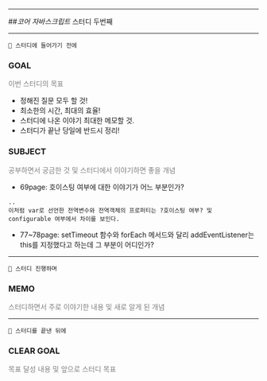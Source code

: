 <hr>

##_코어 자바스크립트_ 스터디 두번째
  
<hr>

    🥚 스터디에 들어가기 전에

### GOAL
<p style="color:grey">이번 스터디의 목표</p>

- 정해진 질문 모두 할 것!
- 최소한의 시간, 최대의 효율!
- 스터디에 나온 이야기 최대한 메모할 것.
- 스터디가 끝난 당일에 반드시 정리!

### SUBJECT
<p style="color:grey">공부하면서 궁금한 것 및 스터디에서 이야기하면 좋을 개념</p>

- 69page: 호이스팅 여부에 대한 이야기가 어느 부분인가?
```text
..
이처럼 var로 선언한 전역변수와 전역객체의 프로퍼티는 ?호이스팅 여부? 및 
configurable 여부에서 차이를 보인다.
```

- 77~78page: setTimeout 함수와 forEach 메서드와 달리 addEventListener는 this를 지정했다고 하는데 그 부분이 어디인가?

<HR>

    🐣 스터디 진행하며

### MEMO
<p style="color:grey">스터디하면서 주로 이야기한 내용 및 새로 알게 된 개념</p>


<HR>

    🐥 스터디를 끝낸 뒤에

### CLEAR GOAL
<p style="color:grey">목표 달성 내용 및 앞으로 스터디 목표</p>
